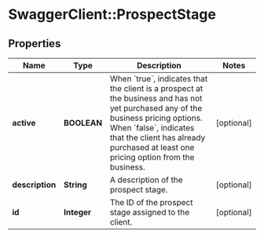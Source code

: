 # SwaggerClient::ProspectStage

## Properties
Name | Type | Description | Notes
------------ | ------------- | ------------- | -------------
**active** | **BOOLEAN** | When &#x60;true&#x60;, indicates that the client is a prospect at the business and has not yet purchased any of the business pricing options.  When &#x60;false&#x60;, indicates that the client has already purchased at least one pricing option from the business. | [optional] 
**description** | **String** | A description of the prospect stage. | [optional] 
**id** | **Integer** | The ID of the prospect stage assigned to the client. | [optional] 


